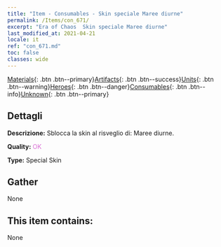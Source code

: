 ```yaml
---
title: "Item - Consumables - Skin speciale Maree diurne"
permalink: /Items/con_671/
excerpt: "Era of Chaos  Skin speciale Maree diurne"
last_modified_at: 2021-04-21
locale: it
ref: "con_671.md"
toc: false
classes: wide
---
```

 [Materials](/it/Items/){: .btn .btn--primary}[Artifacts](/it/Items/Artifacts/){: .btn .btn--success}[Units](/it/Items/Units/){: .btn .btn--warning}[Heroes](/it/Items/Heroes/){: .btn .btn--danger}[Consumables](/it/Items/Consumables/){: .btn .btn--info}[Unknown](/it/Items/Unknown/){: .btn .btn--primary}

## Dettagli
 **Descrizione:** Sblocca la skin al risveglio di: Maree diurne.

 **Quality:** <span style="color: #DA70D6">OK</span>

 **Type:** Special Skin

## Gather

  None

## This item contains:

  None

